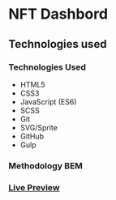 # NFT Dashbord

## Technologies used

### Technologies Used

- HTML5
- CSS3
- JavaScript (ES6)
- SCSS
- Git
- SVG/Sprite
- GitHub
- Gulp

<h3 align="left">Methodology BEM</h3>

<h3 align="left"><a href="https://chipper-crepe-9a4b5b.netlify.app">Live Preview</a></h3>

